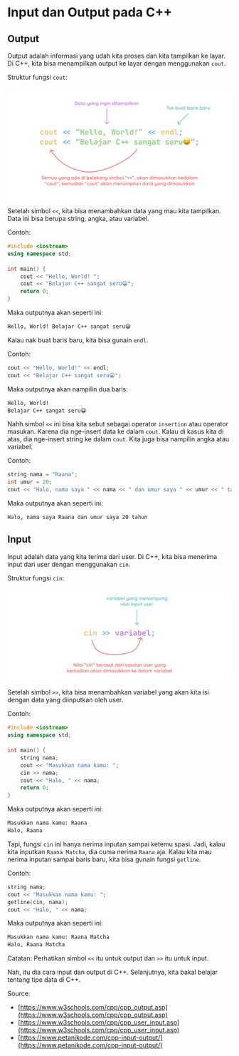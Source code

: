 # Input dan Output pada C++

## **Output**

Output adalah informasi yang udah kita proses dan kita tampilkan ke layar. Di C++, kita bisa menampilkan output ke layar dengan menggunakan `cout`.

Struktur fungsi `cout`:

![Cout](../../photo/algoritma-pemrograman-lanjut/cout.png)

Setelah simbol `<<`, kita bisa menambahkan data yang mau kita tampilkan. Data ini bisa berupa string, angka, atau variabel.

Contoh:

```cpp
#include <iostream>
using namespace std;

int main() {
    cout << "Hello, World! ";
    cout << "Belajar C++ sangat seru😀";
    return 0;
}
```

Maka outputnya akan seperti ini:

```bash
Hello, World! Belajar C++ sangat seru😀
```

Kalau nak buat baris baru, kita bisa gunain `endl`.

Contoh:

```cpp
cout << "Hello, World!" << endl;
cout << "Belajar C++ sangat seru😀";
```

Maka outputnya akan nampilin dua baris:

```bash
Hello, World!
Belajar C++ sangat seru😀
```

Nahh simbol `<<` ini bisa kita sebut sebagai operator `insertion` atau operator masukan. Karena dia nge-insert data ke dalam `cout`. Kalau di kasus kita di atas, dia nge-insert string ke dalam `cout`. Kita juga bisa nampilin angka atau variabel.

Contoh:

```cpp
string nama = "Raana";
int umur = 20;
cout << "Halo, nama saya " << nama << " dan umur saya " << umur << " tahun";
```

Maka outputnya akan seperti ini:

```bash
Halo, nama saya Raana dan umur saya 20 tahun
```

## **Input**

Input adalah data yang kita terima dari user. Di C++, kita bisa menerima input dari user dengan menggunakan `cin`.

Struktur fungsi `cin`:

![Cin](../../photo/algoritma-pemrograman-lanjut/cin.png)

Setelah simbol `>>`, kita bisa menambahkan variabel yang akan kita isi dengan data yang diinputkan oleh user.

Contoh:

```cpp
#include <iostream>
using namespace std;

int main() {
    string nama;
    cout << "Masukkan nama kamu: ";
    cin >> nama;
    cout << "Halo, " << nama;
    return 0;
}
```

Maka outputnya akan seperti ini:

```bash
Masukkan nama kamu: Raana
Halo, Raana
```

Tapi, fungsi `cin` ini hanya nerima inputan sampai ketemu spasi. Jadi, kalau kita inputkan `Raana Matcha`, dia cuma nerima `Raana` aja. Kalau kita mau nerima inputan sampai baris baru, kita bisa gunain fungsi `getline`.

Contoh:

```cpp
string nama;
cout << "Masukkan nama kamu: ";
getline(cin, nama);
cout << "Halo, " << nama;
```

Maka outputnya akan seperti ini:

```bash
Masukkan nama kamu: Raana Matcha
Halo, Raana Matcha
```

Catatan:
Perhatikan simbol `<<` itu untuk output dan `>>` itu untuk input.

Nah, itu dia cara input dan output di C++. Selanjutnya, kita bakal belajar tentang tipe data di C++.

Source:
- [https://www.w3schools.com/cpp/cpp_output.asp](https://www.w3schools.com/cpp/cpp_output.asp)
- [https://www.w3schools.com/cpp/cpp_user_input.asp](https://www.w3schools.com/cpp/cpp_user_input.asp)
- [https://www.petanikode.com/cpp-input-output/](https://www.petanikode.com/cpp-input-output/)
